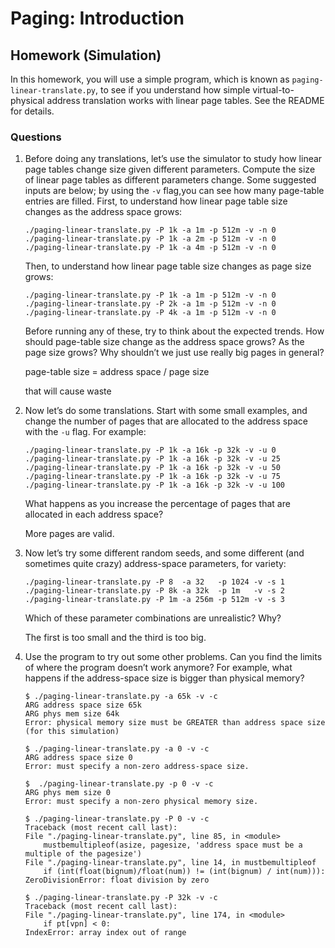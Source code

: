 # Paging: Introduction

##  Homework (Simulation)

In this homework, you will use a simple program, which is known as `paging-linear-translate.py`, to see if you understand how simple virtual-to-physical address translation works with linear page tables. See the README for details.

### Questions

1. Before doing any translations, let’s use the simulator to study how linear page tables change size given different parameters. Compute the size of linear page tables as different parameters change. Some suggested inputs are below; by using the `-v` flag,you can see how many page-table entries are filled. First, to understand how linear page table size changes as the address space grows:

    ```
    ./paging-linear-translate.py -P 1k -a 1m -p 512m -v -n 0
    ./paging-linear-translate.py -P 1k -a 2m -p 512m -v -n 0
    ./paging-linear-translate.py -P 1k -a 4m -p 512m -v -n 0
    ```

    Then, to understand how linear page table size changes as page size grows:

    ```
    ./paging-linear-translate.py -P 1k -a 1m -p 512m -v -n 0
    ./paging-linear-translate.py -P 2k -a 1m -p 512m -v -n 0
    ./paging-linear-translate.py -P 4k -a 1m -p 512m -v -n 0
    ```

    Before running any of these, try to think about the expected trends. How should page-table size change as the address space grows? As the page size grows? Why shouldn’t we just use really big pages in general?

    page-table size = address space / page size

    that will cause waste

2. Now let’s do some translations. Start with some small examples, and change the number of pages that are allocated to the address space with the `-u` flag. For example:

    ```
    ./paging-linear-translate.py -P 1k -a 16k -p 32k -v -u 0
    ./paging-linear-translate.py -P 1k -a 16k -p 32k -v -u 25
    ./paging-linear-translate.py -P 1k -a 16k -p 32k -v -u 50
    ./paging-linear-translate.py -P 1k -a 16k -p 32k -v -u 75
    ./paging-linear-translate.py -P 1k -a 16k -p 32k -v -u 100
    ```

    What happens as you increase the percentage of pages that are allocated in each address space?

    More pages are valid.

3. Now let’s try some different random seeds, and some different (and sometimes quite crazy) address-space parameters, for variety:

    ```
    ./paging-linear-translate.py -P 8  -a 32   -p 1024 -v -s 1
    ./paging-linear-translate.py -P 8k -a 32k  -p 1m   -v -s 2
    ./paging-linear-translate.py -P 1m -a 256m -p 512m -v -s 3
    ```

    Which of these parameter combinations are unrealistic? Why?

    The first is too small and the third is too big.

4. Use the program to try out some other problems. Can you find the limits of where the program doesn’t work anymore? For example, what happens if the address-space size is bigger than physical memory?

    ```
    $ ./paging-linear-translate.py -a 65k -v -c
    ARG address space size 65k
    ARG phys mem size 64k
    Error: physical memory size must be GREATER than address space size (for this simulation)

    $ ./paging-linear-translate.py -a 0 -v -c
    ARG address space size 0
    Error: must specify a non-zero address-space size.

    $  ./paging-linear-translate.py -p 0 -v -c
    ARG phys mem size 0
    Error: must specify a non-zero physical memory size.

    $ ./paging-linear-translate.py -P 0 -v -c
    Traceback (most recent call last):
    File "./paging-linear-translate.py", line 85, in <module>
        mustbemultipleof(asize, pagesize, 'address space must be a multiple of the pagesize')
    File "./paging-linear-translate.py", line 14, in mustbemultipleof
        if (int(float(bignum)/float(num)) != (int(bignum) / int(num))):
    ZeroDivisionError: float division by zero

    $ ./paging-linear-translate.py -P 32k -v -c
    Traceback (most recent call last):
    File "./paging-linear-translate.py", line 174, in <module>
        if pt[vpn] < 0:
    IndexError: array index out of range
    ```
